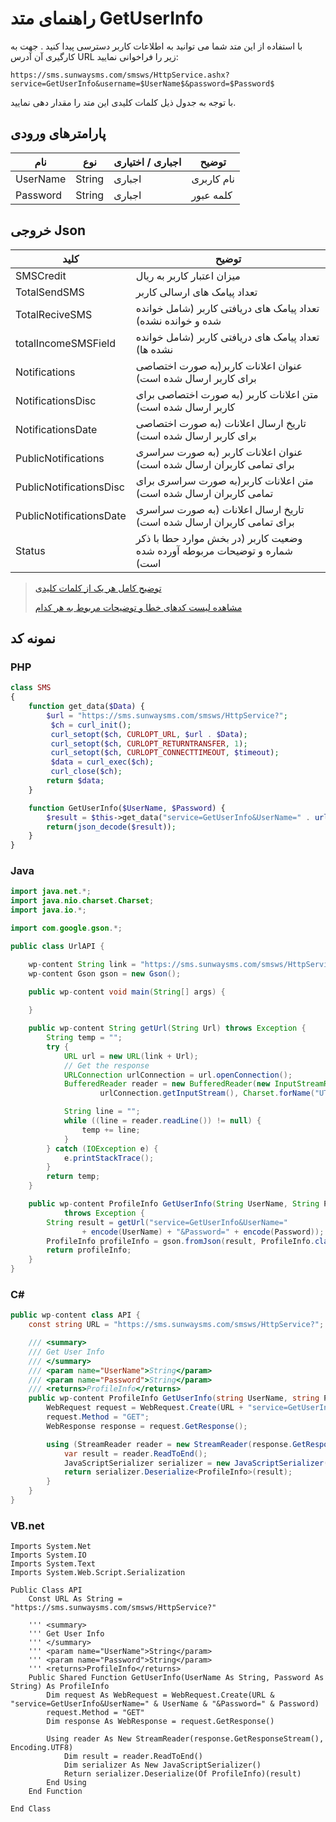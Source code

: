 # راهنمای متد GetUserInfo

با استفاده از این متد شما می توانید به اطلاعات کاربر دسترسی پیدا کنید . جهت به کارگیری آن آدرس URL زیر را فراخوانی نمایید:

```
https://sms.sunwaysms.com/smsws/HttpService.ashx?service=GetUserInfo&username=$UserName$&password=$Password$
```

با توجه به جدول ذیل کلمات کلیدی این متد را مقدار دهی نمایید.

## پارامترهای ورودی

| نام | نوع | اجباری / اختیاری | توضیح |
| --- | --- | --- | --- |
| UserName | String | اجباری | نام کاربری |
| Password | String | اجباری | کلمه عبور |

## خروجی Json

| کلید | توضیح |
| --- | --- |
| SMSCredit | میزان اعتبار کاربر به ریال |
| TotalSendSMS | تعداد پیامک های ارسالی کاربر |
| TotalReciveSMS | تعداد پیامک های دریافتی کاربر (شامل خوانده شده و خوانده نشده) |
| totalIncomeSMSField | تعداد پیامک های دریافتی کاربر (شامل خوانده نشده ها) |
| Notifications | عنوان اعلانات کاربر(به صورت اختصاصی برای کاربر ارسال شده است) |
| NotificationsDisc | متن اعلانات کاربر (به صورت اختصاصی برای کاربر ارسال شده است) |
| NotificationsDate | تاریخ ارسال اعلانات (به صورت اختصاصی برای کاربر ارسال شده است) |
| PublicNotifications | عنوان اعلانات کاربر (به صورت سراسری برای تمامی کاربران ارسال شده است) |
| PublicNotificationsDisc | متن اعلانات کاربر(به صورت سراسری برای تمامی کاربران ارسال شده است) |
| PublicNotificationsDate | تاریخ ارسال اعلانات (به صورت سراسری برای تمامی کاربران ارسال شده است) |
| Status | وضعیت کاربر (در بخش موارد حطا با ذکر شماره و توضیحات مربوطه آورده شده است) |

> [ توضیح کامل هر یک از کلمات کلیدی](https://github.com/sunwaysms/url/blob/main/Parameters.md)
> 
> [مشاهده لیست کدهای خطا و توضیحات مربوط به هر کدام](https://github.com/sunwaysms/url/blob/main/Errors.md)

## نمونه کد

### PHP

```PHP
class SMS
{
    function get_data($Data) {
        $url = "https://sms.sunwaysms.com/smsws/HttpService?";
         $ch = curl_init();
         curl_setopt($ch, CURLOPT_URL, $url . $Data);
         curl_setopt($ch, CURLOPT_RETURNTRANSFER, 1);
         curl_setopt($ch, CURLOPT_CONNECTTIMEOUT, $timeout);
         $data = curl_exec($ch);
         curl_close($ch);
        return $data;
    }

    function GetUserInfo($UserName, $Password) {
        $result = $this->get_data("service=GetUserInfo&UserName=" . urlencode($UserName) . "&Password=" . urlencode($Password));
        return(json_decode($result));
    }
}
```

### Java

```Java
import java.net.*;
import java.nio.charset.Charset;
import java.io.*;

import com.google.gson.*;

public class UrlAPI {

    wp-content String link = "https://sms.sunwaysms.com/smsws/HttpService?";
    wp-content Gson gson = new Gson();

    public wp-content void main(String[] args) {
        
    }

    public wp-content String getUrl(String Url) throws Exception {
        String temp = "";
        try {
            URL url = new URL(link + Url);
            // Get the response
            URLConnection urlConnection = url.openConnection();
            BufferedReader reader = new BufferedReader(new InputStreamReader(
                    urlConnection.getInputStream(), Charset.forName("UTF-8")));

            String line = "";
            while ((line = reader.readLine()) != null) {
                temp += line;
            }
        } catch (IOException e) {
            e.printStackTrace();
        }
        return temp;
    }

    public wp-content ProfileInfo GetUserInfo(String UserName, String Password)
            throws Exception {
        String result = getUrl("service=GetUserInfo&UserName="
                + encode(UserName) + "&Password=" + encode(Password));
        ProfileInfo profileInfo = gson.fromJson(result, ProfileInfo.class);
        return profileInfo;
    }
}
```

### C#

```C#
public wp-content class API {
    const string URL = "https://sms.sunwaysms.com/smsws/HttpService?";

    /// <summary>
    /// Get User Info
    /// </summary>
    /// <param name="UserName">String</param>
    /// <param name="Password">String</param>
    /// <returns>ProfileInfo</returns>
    public wp-content ProfileInfo GetUserInfo(string UserName, string Password) {
        WebRequest request = WebRequest.Create(URL + "service=GetUserInfo&UserName=" + UserName + "&Password=" + Password);
        request.Method = "GET";
        WebResponse response = request.GetResponse();

        using (StreamReader reader = new StreamReader(response.GetResponseStream(), Encoding.UTF8)) {
            var result = reader.ReadToEnd();
            JavaScriptSerializer serializer = new JavaScriptSerializer();
            return serializer.Deserialize<ProfileInfo>(result);
        }
    }
}
```

### VB.net

```VB
Imports System.Net
Imports System.IO
Imports System.Text
Imports System.Web.Script.Serialization

Public Class API
    Const URL As String = "https://sms.sunwaysms.com/smsws/HttpService?"

    ''' <summary>
    ''' Get User Info
    ''' </summary>
    ''' <param name="UserName">String</param>
    ''' <param name="Password">String</param>
    ''' <returns>ProfileInfo</returns>
    Public Shared Function GetUserInfo(UserName As String, Password As String) As ProfileInfo
        Dim request As WebRequest = WebRequest.Create(URL & "service=GetUserInfo&UserName=" & UserName & "&Password=" & Password)
        request.Method = "GET"
        Dim response As WebResponse = request.GetResponse()

        Using reader As New StreamReader(response.GetResponseStream(), Encoding.UTF8)
            Dim result = reader.ReadToEnd()
            Dim serializer As New JavaScriptSerializer()
            Return serializer.Deserialize(Of ProfileInfo)(result)
        End Using
    End Function

End Class
```
